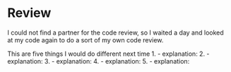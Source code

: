 # Review
I could not find a partner for the code review, so I waited a day and looked at my code again to do a sort of my own code review.

This are five things I would do different next time
1. 
    - explanation: 
2.
    - explanation:
3.
    - explanation:
4.
    - explanation:
5. 
    - explanation:


